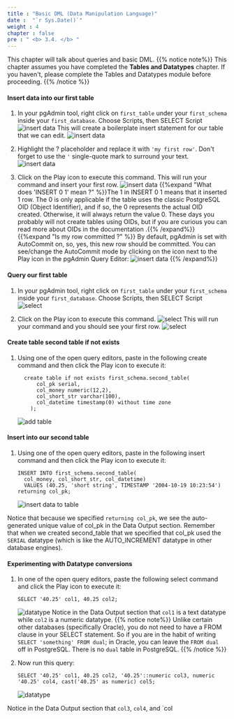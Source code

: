 ```yaml
---
title : "Basic DML (Data Manipulation Language)"
date :  "`r Sys.Date()`" 
weight : 4 
chapter : false
pre : " <b> 3.4. </b> "
---
```


 This chapter will talk about queries and basic DML.
  {{% notice note%}}
  This chapter assumes you have completed the **Tables and Datatypes** chapter. If you haven't, please complete the Tables and Datatypes module before proceeding.
  {{% /notice %}}

#### Insert data into our first table
 1. In your pgAdmin tool, right click on `first_table` under your `first_schema` inside your `first_database`. Choose Scripts, then SELECT Script
  ![insert data](/images/2/2-4/insert_data.png)
  This will create a boilerplate insert statement for our table that we can edit.
  ![insert data](/images/2/2-4/insert_data_1.png)

 2. Highlight the ? placeholder and replace it with `'my first row'`. Don't forget to use the `'` single-quote mark to surround your text.
  ![insert data](/images/2/2-4/insert_data_2.png)

 3. Click on the Play icon to execute this command.
  This will run your command and insert your first row.
  ![insert data](/images/2/2-4/insert_data_2.png)
 {{%expand "What does 'INSERT 0 1' mean ?" %}}The 1 in INSERT 0 1 means that it inserted 1 row. The 0 is only applicable if the table uses the classic PostgreSQL OID (Object Identifier), and if so, the 0 represents the actual OID created. Otherwise, it will always return the value 0. These days you probably will not create tables using OIDs, but if you are curious you can read more about OIDs in the documentation .{{% /expand%}}
 {{%expand "Is my row committed ?" %}}
 By default, pgAdmin is set with AutoCommit on, so, yes, this new row should be committed. You can see/change the AutoCommit mode by clicking on the icon next to the Play icon in the pgAdmin Query Editor:
  ![insert data](/images/2/2-4/insert_data_3.png)
 {{% /expand%}}

#### Query our first table

 1. In your pgAdmin tool, right click on `first_table` under your `first_schema` inside your `first_database`. Choose Scripts, then SELECT Script
  ![select](/images/2/2-4/select.png)

 2. Click on the Play icon to execute this command.
   ![select](/images/2/2-4/select_1.png)
  This will run your command and you should see your first row.
  ![select](/images/2/2-4/select_2.png)


#### Create table second table if not exists
 1. Using one of the open query editors, paste in the following create command and then click the Play icon to execute it:
    ``` 
      create table if not exists first_schema.second_table(
          col_pk serial,
          col_money numeric(12,2),
          col_short_str varchar(100),
          col_datetime timestamp(0) without time zone
        );
    ```
     ![add table](/images/2/2-4/add_table.png)

#### Insert into our second table
 1. Using one of the open query editors, paste in the following insert command and then click the Play icon to execute it:
    ```
    INSERT INTO first_schema.second_table(
      col_money, col_short_str, col_datetime)
      VALUES (40.25, 'short string', TIMESTAMP '2004-10-19 10:23:54') 
    returning col_pk;
    ```
     ![insert data to table](/images/2/2-4/insert_data_to_table2.png)

 Notice that because we specified `returning col_pk`, we see the auto-generated unique value of col_pk in the Data Output section. Remember that when we created second_table that we specified that col_pk used the `SERIAL` datatype (which is like the AUTO_INCREMENT datatype in other database engines).

#### Experimenting with Datatype conversions
 1. In one of the open query editors, paste the following select command and click the Play icon to execute it:
    ```
    SELECT '40.25' col1, 40.25 col2;
    ```
     ![datatype](/images/2/2-4/datatype.png)
 Notice in the Data Output section that `col1` is a text datatype while `col2` is a numeric datatype.
  {{% notice note%}}
  Unlike certain other databases (specifically Oracle), you do not need to have a FROM clause in your SELECT statement. So if you are in the habit of writing `SELECT 'something' FROM dual`; in Oracle, you can leave the `FROM dual` off in PostgreSQL. There is no `dual` table in PostgreSQL.
  {{% /notice %}}

 2. Now run this query:
    ```
    SELECT '40.25' col1, 40.25 col2, '40.25'::numeric col3, numeric '40.25' col4, cast('40.25' as numeric) col5;
    ```
    ![datatype](/images/2/2-4/datatype_1.png)

 Notice in the Data Output section that `col3`, `col4`, and `col